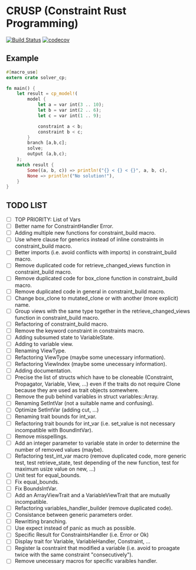 # CRUSP (Constraint Rust Programming)

[![Build Status](https://travis-ci.org/VincentVigneron/solver_cp.svg?branch=master)](https://travis-ci.org/VincentVigneron/solver_cp)
[![codecov](https://codecov.io/gh/VincentVigneron/solver_cp/branch/master/graph/badge.svg)](https://codecov.io/gh/VincentVigneron/solver_cp)

## Example

```rust
#[macro_use]
extern crate solver_cp;

fn main() {
    let result = cp_model!(
        model {
            let a = var int(3 .. 10);
            let b = var int(2 .. 6);
            let c = var int(1 .. 9);

            constraint a < b;
            constraint b < c;
        }
        branch [a,b,c];
        solve;
        output (a,b,c);
    );
    match result {
        Some((a, b, c)) => println!("{} < {} < {}", a, b, c),
        None => println!("No solution!"),
    }
}
```

## TODO LIST
- [ ] TOP PRIORITY: List of Vars
- [ ] Better name for ConstraintHandler Error.
- [ ] Adding multiple new functions for constraint\_build macro.
- [ ] Use where clause for generics instead of inline constraints in constraint\_build macro.
- [ ] Better imports (i.e. avoid conflicts with imports) in constraint\_build macro.
- [ ] Remove duplicated code for retrieve\_changed\_views function in constraint\_build macro.
- [ ] Remove duplicated code for box\_clone function in constraint\_build macro.
- [ ] Remove duplicated code in general in constraint\_build macro.
- [ ] Change box\_clone to mutated\_clone or with another (more explicit) name.
- [ ] Group views with the same type together in the retrieve\_changed\_views function in constraint\_build macro.
- [ ] Refactoring of constraint\_build macro.
- [ ] Remove the keyword constraint in constraints macro.
- [ ] Adding subsumed state to VariableState.
- [ ] Adding to variable view.
- [ ] Renaming ViewType.
- [ ] Refactoring ViewType (maybe some unecessary information).
- [ ] Refactoring ViewIndex (maybe some unecessary information).
- [ ] Adding documentation.
- [ ] Precise the list of structs which have to be cloneable (Constraint, Propagator, Variable, View, ...) even if the traits do not require Clone because they are used as trait objects somewhere.
- [ ] Remove the pub behind variables in struct variables::Array.
- [ ] Renaming SetIntVar (not a suitable name and confusing).
- [ ] Optimize SetIntVar (adding cut, ...)
- [ ] Renaming trait bounds for int\_var.
- [ ] Refactoring trait bounds for int\_var (i.e. set\_value is not necessary incompatible with BoundIntVar).
- [ ] Remove misspellings.
- [ ] Add an integer parameter to variable state in order to determine the number of removed values (maybe).
- [ ] Refactoring test\_int\_var macro (remove duplicated code, more generic test, test retrieve\_state, test depending of the new function, test for maximum usize value on new, ...)
- [ ] Unit test for equal\_bounds.
- [ ] Fix equal\_bounds.
- [ ] Fix BoundsIntVar.
- [ ] Add an ArrayViewTrait and a VariableViewTrait that are mutually incompatible.
- [ ] Refactoring variables\_handler\_builder (remove duplicated code).
- [ ] Consistance between generic parameters order.
- [ ] Rewritting branching.
- [ ] Use expect instead of panic as much as possible.
- [ ] Specific Result for ConstraintsHandler (i.e. Error or Ok)
- [ ] Display trait for Variable, VariableHandler, Constraint, ...
- [ ] Register la cosntraint that modified a variable (i.e. avoid to proagate twice with the same constraint "consecutively").
- [ ] Remove unecessary macros for specific varaibles handler.

